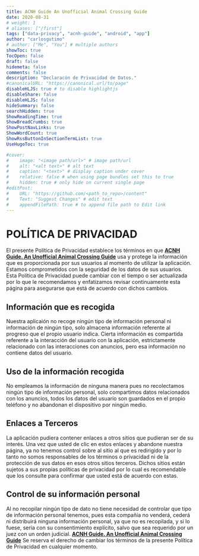 ```yaml
---
title: ACNH Guide An Unofficial Animal Crossing Guide
date: 2020-08-31
# weight: 1
# aliases: ["/first"]
tags: ["data-privacy", "acnh-guide", "android", "app"]
author: "carlosgutimo"
# author: ["Me", "You"] # multiple authors
showToc: true
TocOpen: false
draft: false
hidemeta: false
comments: false
description: "Declaracón de Privacidad de Datos."
#canonicalURL: "https://canonical.url/to/page"
disableHLJS: true # to disable highlightjs
disableShare: false
disableHLJS: false
hideSummary: false
searchHidden: true
ShowReadingTime: true
ShowBreadCrumbs: true
ShowPostNavLinks: true
ShowWordCount: true
ShowRssButtonInSectionTermList: true
UseHugoToc: true

#cover:
#    image: "<image path/url>" # image path/url
#    alt: "<alt text>" # alt text
#    caption: "<text>" # display caption under cover
#    relative: false # when using page bundles set this to true
#    hidden: true # only hide on current single page
#editPost:
#    URL: "https://github.com/<path_to_repo>/content"
#    Text: "Suggest Changes" # edit text
#    appendFilePath: true # to append file path to Edit link
---
```

# POLÍTICA DE PRIVACIDAD
El presente Política de Privacidad establece los términos en que [**ACNH Guide. An Unofficial Animal Crossing Guide**](https://play.google.com/store/apps/developer?id=cgutierr) usa y protege la información que es proporcionada por sus usuarios al momento de utilizar la aplicación.
Estamos comprometidos con la seguridad de los datos de sus usuarios.
Esta Política de Privacidad puede cambiar con el tiempo o ser actualizada por lo que le recomendamos y
enfatizamos revisar continuamente esta página para asegurarse que está de acuerdo con dichos cambios.

## Información que es recogida
Nuestra aplicaión no recoge ningún tipo de información personal ni información de ningún tipo, solo almacena
información referente al progreso que el propio usuario indica.
Cierta información es compartida referente a la interacción del usuario con la aplicación,
estrictamente relacionado con las interacciones con anuncios, pero esa información no contiene
datos del usuario.

## Uso de la información recogida
No empleamos la información de ninguna manera pues no recolectamos ningún tipo de información personal, solo
compartimos datos relacionados con los anuncios, todos los datos del usuario son guardados en el propio teléfono y
no abandonan el dispositivo por ningún medio.

## Enlaces a Terceros
La aplicación pudiera contener enlaces a otros sitios que pudieran ser de su interés. Una vez que usted de clic en
estos enlaces y abandone nuestra página, ya no tenemos control sobre al sitio al que es redirigido y por lo tanto no
somos responsables de los términos o privacidad ni de la protección de sus datos en esos otros sitios terceros.
Dichos sitios están sujetos a sus propias políticas de privacidad por lo cual es recomendable que los consulte para
confirmar que usted está de acuerdo con estas.

## Control de su información personal
Al no recopilar ningún tipo de dato no tiene necesidad de controlar que tipo de información personal tenemos,
pues esta compañía no venderá, cederá ni distribuirá ninguna información personal, ya que no es recopilada, y
si lo fuese, sería con su consentimiento explícito, salvo que sea requerido por un juez con un orden judicial.
[**ACNH Guide. An Unofficial Animal Crossing Guide**](https://play.google.com/store/apps/developer?id=cgutierr)
Se reserva el derecho de cambiar los términos de la presente Política de Privacidad en cualquier
momento.
